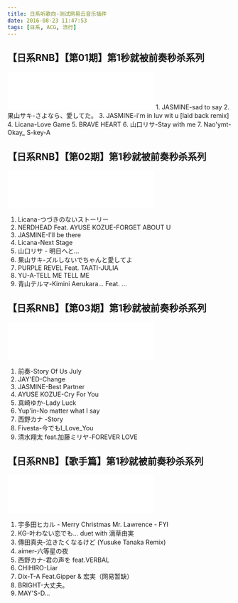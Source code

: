 ```yaml
---
title: 日系听歌向-测试网易云音乐插件
date: 2016-08-23 11:47:53
tags: [日系, ACG, 流行]
---
```


## 【日系RNB】【第01期】第1秒就被前奏秒杀系列
<iframe frameborder="no" border="0" marginwidth="0" marginheight="0" width=330 height=86 src="//music.163.com/outchain/player?type=3&id=788484796&auto=0&height=66"></iframe>
<!--more-->
1. JASMINE-sad to say
2. 果山サキ-さよなら、愛してた。
3. JASMINE-i'm in luv wit u [laid back remix]
4. Licana-Love Game
5. BRAVE HEART
6. 山口リサ-Stay with me
7. Nao'ymt-Okay_ S-key-A

## 【日系RNB】【第02期】第1秒就被前奏秒杀系列

<iframe frameborder="no" border="0" marginwidth="0" marginheight="0" width=330 height=86 src="//music.163.com/outchain/player?type=3&id=788839682&auto=0&height=66"></iframe>

1. Licana-つづきのないストーリー
2. NERDHEAD Feat. AYUSE KOZUE-FORGET ABOUT U
3. JASMINE-I'll be there
4. Licana-Next Stage
5. 山口リサ - 明日へと...
6. 果山サキ-ズルしないでちゃんと愛してよ
7. PURPLE REVEL Feat. TAATI-JULIA
8. YU-A-TELL ME TELL ME
9. 青山テルマ-Kimini Aerukara... Feat. ...

## 【日系RNB】【第03期】第1秒就被前奏秒杀系列

<iframe frameborder="no" border="0" marginwidth="0" marginheight="0" width=330 height=86 src="//music.163.com/outchain/player?type=3&id=789749314&auto=0&height=66"></iframe>

1. 前奏-Story Of Us July
2. JAY'ED-Change 
3. JASMINE-Best Partner
4. AYUSE KOZUE-Cry For You
5. 真崎ゆか-Lady Luck
6. Yup'in-No matter what I say
7. 西野カナ -Story
8. Fivesta-今でもI_Love_You
9. 清水翔太 feat.加藤ミリヤ-FOREVER LOVE

## 【日系RNB】【歌手篇】第1秒就被前奏秒杀系列

<iframe frameborder="no" border="0" marginwidth="0" marginheight="0" width=330 height=86 src="//music.163.com/outchain/player?type=3&id=786772895&auto=0&height=66"></iframe>

1. 宇多田ヒカル - Merry Christmas Mr. Lawrence - FYI
2. KG-叶わない恋でも… duet with 滴草由実
3. 傳田真央-泣きたくなるけど (Yusuke Tanaka Remix)
4. aimer-六等星の夜
5. 西野カナ-君の声を feat.VERBAL
6. CHIHIRO-Liar
7. Dix-T-A Feat.Gipper & 宏実（网易暂缺）
8. BRIGHT-大丈夫。
9. MAY'S-D...

